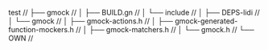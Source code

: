 test //
├── gmock //
│   ├── BUILD.gn //
│   └── include //
│       ├── DEPS-lidi //
│       └── gmock //
│           ├── gmock-actions.h //
│           ├── gmock-generated-function-mockers.h //
│           ├── gmock-matchers.h //
│           └── gmock.h //
└── OWN //
